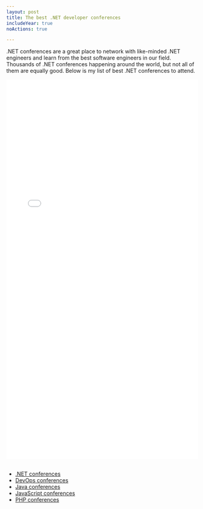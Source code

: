 ```yaml
---
layout: post
title: The best .NET developer conferences 
includeYear: true
noActions: true

---
```


.NET conferences are a great place to network with like-minded .NET engineers and learn from the best software engineers in our field. Thousands of .NET conferences happening around the world, but not all of them are equally good. Below is my list of best .NET conferences to attend. 

<div align="center">
<iframe width="100%" height="1000px" src="//dev.events/dotnet" title=".NET conferences" frameborder="0" allow="accelerometer; autoplay; clipboard-write; encrypted-media; gyroscope; picture-in-picture" allowfullscreen></iframe>
</div>

<br>

* [.NET conferences](/conferences/dotnet)
* [DevOps conferences](/conferences/devops)
* [Java conferences](/conferences/java)
* [JavaScript conferences](/conferences/javascript)
* [PHP conferences](/conferences/php)